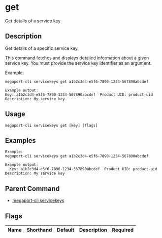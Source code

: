 # get

Get details of a service key

## Description

Get details of a specific service key.

This command fetches and displays detailed information about a given service key.
You must provide the service key identifier as an argument.

Example:
```
megaport-cli servicekeys get a1b2c3d4-e5f6-7890-1234-567890abcdef

Example output:
Key: a1b2c3d4-e5f6-7890-1234-567890abcdef  Product UID: product-uid  Description: My service key

```


## Usage

```
megaport-cli servicekeys get [key] [flags]
```

## Examples

```
Example:
megaport-cli servicekeys get a1b2c3d4-e5f6-7890-1234-567890abcdef

Example output:
  Key: a1b2c3d4-e5f6-7890-1234-567890abcdef  Product UID: product-uid  Description: My service key
```

## Parent Command

* [megaport-cli servicekeys](megaport-cli_servicekeys.md)




## Flags

| Name | Shorthand | Default | Description | Required |
|------|-----------|---------|-------------|----------|



